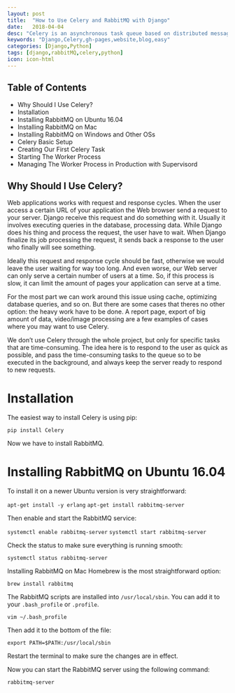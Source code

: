 ```yaml
---
layout: post
title:  "How to Use Celery and RabbitMQ with Django"
date:   2018-04-04
desc: "Celery is an asynchronous task queue based on distributed message passing. Task queues are used as a strategy to distribute the workload between threads/machines. In this tutorial I will explain how to install and setup Celery + RabbitMQ to execute asynchronous in a Django application. To work with Celery, we also need to install RabbitMQ because Celery requires an external solution to send and receive messages. Those solutions are called message brokers. Currently, Celery supports RabbitMQ, Redis, and Amazon SQS as message broker solutions."
keywords: "Django,Celery,gh-pages,website,blog,easy"
categories: [Django,Python]
tags: [django,rabbitMQ,celery,python]
icon: icon-html
---
```


## Table of Contents
<ul>
	<li>Why Should I Use Celery?</li>
	<li>Installation</li>
	<li>Installing RabbitMQ on Ubuntu 16.04</li>
	<li>Installing RabbitMQ on Mac</li>
	<li>Installing RabbitMQ on Windows and Other OSs</li>
	<li>Celery Basic Setup</li>
	<li>Creating Our First Celery Task</li>
	<li>Starting The Worker Process</li>
	<li>Managing The Worker Process in Production with Supervisord</li>
</ul>





<h2>Why Should I Use Celery?</h2>
<p>Web applications works with request and response cycles. When the user access a certain URL of your application the Web browser send a request to your server. Django receive this request and do something with it. Usually it involves executing queries in the database, processing data. While Django does his thing and process the request, the user have to wait. When Django finalize its job processing the request, it sends back a response to the user who finally will see something.</p>

<p>Ideally this request and response cycle should be fast, otherwise we would leave the user waiting for way too long. And even worse, our Web server can only serve a certain number of users at a time. So, if this process is slow, it can limit the amount of pages your application can serve at a time.</p>

<p>For the most part we can work around this issue using cache, optimizing database queries, and so on. But there are some cases that theres no other option: the heavy work have to be done. A report page, export of big amount of data, video/image processing are a few examples of cases where you may want to use Celery.</p>

<p>We don’t use Celery through the whole project, but only for specific tasks that are time-consuming. The idea here is to respond to the user as quick as possible, and pass the time-consuming tasks to the queue so to be executed in the background, and always keep the server ready to respond to new requests.</p>




# Installation
The easiest way to install Celery is using pip:

`pip install Celery`

Now we have to install RabbitMQ.

# Installing RabbitMQ on Ubuntu 16.04
To install it on a newer Ubuntu version is very straightforward:

`apt-get install -y erlang`
`apt-get install rabbitmq-server`

Then enable and start the RabbitMQ service:

`systemctl enable rabbitmq-server`
`systemctl start rabbitmq-server`

Check the status to make sure everything is running smooth:

`systemctl status rabbitmq-server`

Installing RabbitMQ on Mac
Homebrew is the most straightforward option:

`brew install rabbitmq`

The RabbitMQ scripts are installed into `/usr/local/sbin`. You can add it to your `.bash_profile` or `.profile`.

`vim ~/.bash_profile`

Then add it to the bottom of the file:

`
export PATH=$PATH:/usr/local/sbin
`

Restart the terminal to make sure the changes are in effect.

Now you can start the RabbitMQ server using the following command:

`rabbitmq-server`


